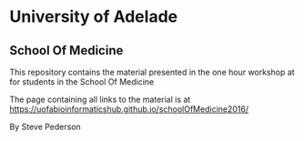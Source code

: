 # University of Adelade
## School Of Medicine

This repository contains the material presented in the one hour workshop at for students in the School Of Medicine

The page containing all links to the material is at https://uofabioinformaticshub.github.io/schoolOfMedicine2016/

By Steve Pederson
